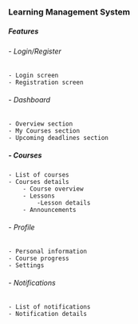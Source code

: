 ### Learning Management System

##### Features
###### - Login/Register 
	- Login screen
	- Registration screen
###### - Dashboard
	- Overview section
	- My Courses section
	- Upcoming deadlines section
##### - Courses
	- List of courses
	- Courses details
		- Course overview
		- Lessons
			-Lesson details
		- Announcements
###### - Profile
	- Personal information
	- Course progress
	- Settings
###### - Notifications
	- List of notifications
	- Notification details